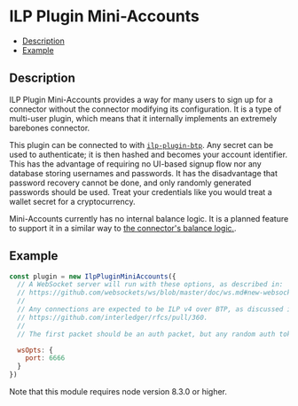 # ILP Plugin Mini-Accounts

- [Description](#description)
- [Example](#example)

## Description

ILP Plugin Mini-Accounts provides a way for many users to sign up for a
connector without the connector modifying its configuration. It is a type of
multi-user plugin, which means that it internally implements an extremely
barebones connector.

This plugin can be connected to with
[`ilp-plugin-btp`](https://github.com/interledgerjs/ilp-plugin-btp). Any secret
can be used to authenticate; it is then hashed and becomes your account
identifier. This has the advantage of requiring no UI-based signup flow nor any
database storing usernames and passwords. It has the disadvantage that password
recovery cannot be done, and only randomly generated passwords should be used.
Treat your credentials like you would treat a wallet secret for a
cryptocurrency.

Mini-Accounts currently has no internal balance logic. It is a planned feature
to support it in a similar way to [the connector's balance
logic.](https://github.com/interledgerjs/ilp-connector/issues/400#issuecomment-355223994).

## Example

```js
const plugin = new IlpPluginMiniAccounts({
  // A WebSocket server will run with these options, as described in:
  // https://github.com/websockets/ws/blob/master/doc/ws.md#new-websocketserveroptions-callback
  //
  // Any connections are expected to be ILP v4 over BTP, as discussed in:
  // https://github.com/interledger/rfcs/pull/360.
  //
  // The first packet should be an auth packet, but any random auth token will be accepted.

  wsOpts: {
    port: 6666
  }
})
```

Note that this module requires node version 8.3.0 or higher.

